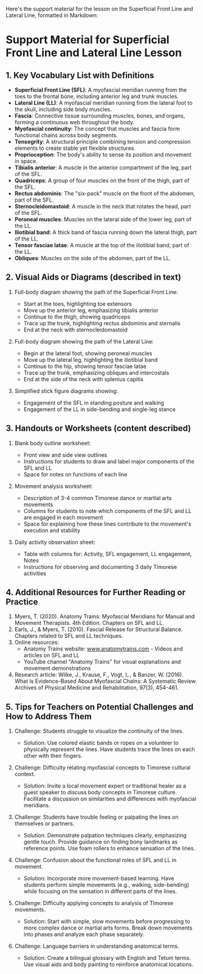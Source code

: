 Here's the support material for the lesson on the Superficial Front Line and Lateral Line, formatted in Markdown:

# Support Material for Superficial Front Line and Lateral Line Lesson

## 1. Key Vocabulary List with Definitions

- **Superficial Front Line (SFL)**: A myofascial meridian running from the toes to the frontal bone, including anterior leg and trunk muscles.
- **Lateral Line (LL)**: A myofascial meridian running from the lateral foot to the skull, including side body muscles.
- **Fascia**: Connective tissue surrounding muscles, bones, and organs, forming a continuous web throughout the body.
- **Myofascial continuity**: The concept that muscles and fascia form functional chains across body segments.
- **Tensegrity**: A structural principle combining tension and compression elements to create stable yet flexible structures.
- **Proprioception**: The body's ability to sense its position and movement in space.
- **Tibialis anterior**: A muscle in the anterior compartment of the leg, part of the SFL.
- **Quadriceps**: A group of four muscles on the front of the thigh, part of the SFL.
- **Rectus abdominis**: The "six-pack" muscle on the front of the abdomen, part of the SFL.
- **Sternocleidomastoid**: A muscle in the neck that rotates the head, part of the SFL.
- **Peroneal muscles**: Muscles on the lateral side of the lower leg, part of the LL.
- **Iliotibial band**: A thick band of fascia running down the lateral thigh, part of the LL.
- **Tensor fasciae latae**: A muscle at the top of the iliotibial band, part of the LL.
- **Obliques**: Muscles on the side of the abdomen, part of the LL.

## 2. Visual Aids or Diagrams (described in text)

1. Full-body diagram showing the path of the Superficial Front Line:
   - Start at the toes, highlighting toe extensors
   - Move up the anterior leg, emphasizing tibialis anterior
   - Continue to the thigh, showing quadriceps
   - Trace up the trunk, highlighting rectus abdominis and sternalis
   - End at the neck with sternocleidomastoid

2. Full-body diagram showing the path of the Lateral Line:
   - Begin at the lateral foot, showing peroneal muscles
   - Move up the lateral leg, highlighting the iliotibial band
   - Continue to the hip, showing tensor fasciae latae
   - Trace up the trunk, emphasizing obliques and intercostals
   - End at the side of the neck with splenius capitis

3. Simplified stick figure diagrams showing:
   - Engagement of the SFL in standing posture and walking
   - Engagement of the LL in side-bending and single-leg stance

## 3. Handouts or Worksheets (content described)

1. Blank body outline worksheet:
   - Front view and side view outlines
   - Instructions for students to draw and label major components of the SFL and LL
   - Space for notes on functions of each line

2. Movement analysis worksheet:
   - Description of 3-4 common Timorese dance or martial arts movements
   - Columns for students to note which components of the SFL and LL are engaged in each movement
   - Space for explaining how these lines contribute to the movement's execution and stability

3. Daily activity observation sheet:
   - Table with columns for: Activity, SFL engagement, LL engagement, Notes
   - Instructions for observing and documenting 3 daily Timorese activities

## 4. Additional Resources for Further Reading or Practice

1. Myers, T. (2020). Anatomy Trains: Myofascial Meridians for Manual and Movement Therapists. 4th Edition. Chapters on SFL and LL.
2. Earls, J., & Myers, T. (2010). Fascial Release for Structural Balance. Chapters related to SFL and LL techniques.
3. Online resources:
   - Anatomy Trains website: www.anatomytrains.com - Videos and articles on SFL and LL
   - YouTube channel "Anatomy Trains" for visual explanations and movement demonstrations
4. Research article: Wilke, J., Krause, F., Vogt, L., & Banzer, W. (2016). What Is Evidence-Based About Myofascial Chains: A Systematic Review. Archives of Physical Medicine and Rehabilitation, 97(3), 454-461.

## 5. Tips for Teachers on Potential Challenges and How to Address Them

1. Challenge: Students struggle to visualize the continuity of the lines.
   - Solution: Use colored elastic bands or ropes on a volunteer to physically represent the lines. Have students trace the lines on each other with their fingers.

2. Challenge: Difficulty relating myofascial concepts to Timorese cultural context.
   - Solution: Invite a local movement expert or traditional healer as a guest speaker to discuss body concepts in Timorese culture. Facilitate a discussion on similarities and differences with myofascial meridians.

3. Challenge: Students have trouble feeling or palpating the lines on themselves or partners.
   - Solution: Demonstrate palpation techniques clearly, emphasizing gentle touch. Provide guidance on finding bony landmarks as reference points. Use foam rollers to enhance sensation of the lines.

4. Challenge: Confusion about the functional roles of SFL and LL in movement.
   - Solution: Incorporate more movement-based learning. Have students perform simple movements (e.g., walking, side-bending) while focusing on the sensation in different parts of the lines.

5. Challenge: Difficulty applying concepts to analysis of Timorese movements.
   - Solution: Start with simple, slow movements before progressing to more complex dance or martial arts forms. Break down movements into phases and analyze each phase separately.

6. Challenge: Language barriers in understanding anatomical terms.
   - Solution: Create a bilingual glossary with English and Tetum terms. Use visual aids and body painting to reinforce anatomical locations.